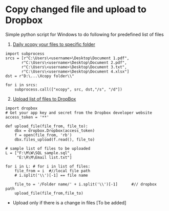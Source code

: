 # Copy changed file and upload to Dropbox

Simple python script for Windows to do following for predefined list of files


1. [Daily xcopy your files to specific folder](https://github.com/jupihes/upload-to-Dropbox/blob/master/xcopy%20files.py)
```
import subprocess
srcs = [r"C:\Users\<username>\Desktop\Document 1.pdf",
       r"C:\Users\<username>\Desktop\Document 2.pdf",
       r"C:\Users\<username>\Desktop\Document 3.txt",
       r"C:\Users\<username>\Desktop\Document 4.xlsx"]
dst = r"D:\...\Xcopy folder\\"

for i in srcs:
    subprocess.call(["xcopy", src, dst,"/s", "/d"])
```
2. [Upload list of files to DropBox](https://github.com/jupihes/upload-to-Dropbox/blob/master/toDropBox.py)
```
import dropbox
# Get your app key and secret from the Dropbox developer website
access_token = '**'

def upload_file(file_from, file_to):
    dbx = dropbox.Dropbox(access_token)
    f = open(file_from, 'rb')
    dbx.files_upload(f.read(), file_to)

# sample list of files to be uploaded
L = ["F:\M\W\SQL sample.sql",
     "E:\R\M\Email list.txt"]

for i in L: # for i in list of files:
    file_from = i  #//local file path
    # i.split('\\')[-1] == file name

    file_to = '/Folder name/' + i.split('\\')[-1]      #// dropbox path
    upload_file(file_from,file_to)
```
  * Upload only if there is a change in files [To be added]
